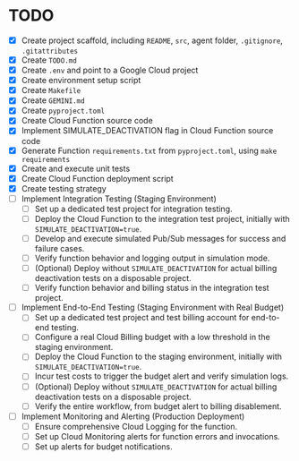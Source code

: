 # TODO

- [x] Create project scaffold, including `README`, `src`, agent folder, `.gitignore`, `.gitattributes`
- [x] Create `TODO.md`
- [x] Create `.env` and point to a Google Cloud project
- [x] Create environment setup script
- [x] Create `Makefile`
- [x] Create `GEMINI.md`
- [x] Create `pyproject.toml`
- [x] Create Cloud Function source code
- [x] Implement SIMULATE_DEACTIVATION flag in Cloud Function source code
- [x] Generate Function `requirements.txt` from `pyproject.toml`, using `make requirements`
- [x] Create and execute unit tests
- [x] Create Cloud Function deployment script
- [x] Create testing strategy
- [ ] Implement Integration Testing (Staging Environment)
    - [ ] Set up a dedicated test project for integration testing.
    - [ ] Deploy the Cloud Function to the integration test project, initially with `SIMULATE_DEACTIVATION=true`.
    - [ ] Develop and execute simulated Pub/Sub messages for success and failure cases.
    - [ ] Verify function behavior and logging output in simulation mode.
    - [ ] (Optional) Deploy without `SIMULATE_DEACTIVATION` for actual billing deactivation tests on a disposable project.
    - [ ] Verify function behavior and billing status in the integration test project.
- [ ] Implement End-to-End Testing (Staging Environment with Real Budget)
    - [ ] Set up a dedicated test project and test billing account for end-to-end testing.
    - [ ] Configure a real Cloud Billing budget with a low threshold in the staging environment.
    - [ ] Deploy the Cloud Function to the staging environment, initially with `SIMULATE_DEACTIVATION=true`.
    - [ ] Incur test costs to trigger the budget alert and verify simulation logs.
    - [ ] (Optional) Deploy without `SIMULATE_DEACTIVATION` for actual billing deactivation tests on a disposable project.
    - [ ] Verify the entire workflow, from budget alert to billing disablement.
- [ ] Implement Monitoring and Alerting (Production Deployment)
    - [ ] Ensure comprehensive Cloud Logging for the function.
    - [ ] Set up Cloud Monitoring alerts for function errors and invocations.
    - [ ] Set up alerts for budget notifications.
